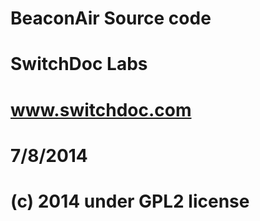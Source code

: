 #
# BeaconAir Source code
#
# SwitchDoc Labs  
# www.switchdoc.com
# 7/8/2014
# (c) 2014 under GPL2 license
#
#

